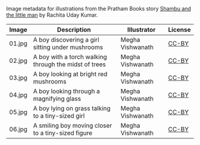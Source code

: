 Image metadata for illustrations from the Pratham Books story [Shambu and the little man](https://storyweaver.org.in/stories/2637-shambu-and-the-little-man) by Rachita Uday Kumar.

Image | Description | Illustrator | License
----- | ----------- | ----------- | -------
01.jpg | A boy discovering a girl sitting under mushrooms | Megha Vishwanath | [CC-BY](https://creativecommons.org/licenses/by/4.0/)
02.jpg | A boy with a torch walking through the midst of trees | Megha Vishwanath | [CC-BY](https://creativecommons.org/licenses/by/4.0/)
03.jpg | A boy looking at bright red mushrooms | Megha Vishwanath | [CC-BY](https://creativecommons.org/licenses/by/4.0/)
04.jpg | A boy looking through a magnifying glass | Megha Vishwanath | [CC-BY](https://creativecommons.org/licenses/by/4.0/)
05.jpg | A boy lying on grass talking to a tiny-sized girl  | Megha Vishwanath | [CC-BY](https://creativecommons.org/licenses/by/4.0/)
06.jpg | A smiling boy moving closer to a tiny-sized figure | Megha Vishwanath | [CC-BY](https://creativecommons.org/licenses/by/4.0/)